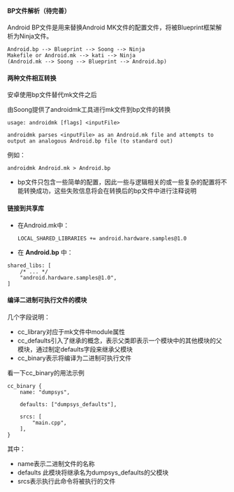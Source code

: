 #### BP文件解析（待完善）

Android BP文件是用来替换Android MK文件的配置文件，将被Blueprint框架解析为Ninja文件。

```
Android.bp --> Blueprint --> Soong --> Ninja
Makefile or Android.mk --> kati --> Ninja
(Android.mk --> Soong --> Blueprint --> Android.bp)
```

#### 两种文件相互转换

安卓使用bp文件替代mk文件之后

由Soong提供了androidmk工具进行mk文件到bp文件的转换

```
usage: androidmk [flags] <inputFile>

androidmk parses <inputFile> as an Android.mk file and attempts to output an analogous Android.bp file (to standard out)
```

例如：

```
androidmk Android.mk > Android.bp
```
- bp文件只包含一些简单的配置，因此一些与逻辑相关的或一些复杂的配置将不能转换成功，这些失败信息将会在转换后的bp文件中进行注释说明

#### 链接到共享库

- 在Android.mk中：

  ```
  LOCAL_SHARED_LIBRARIES += android.hardware.samples@1.0
  ```

- 在 **Android.bp** 中：

```
shared_libs: [
    /* ... */
    "android.hardware.samples@1.0",
]
```

#### 编译二进制可执行文件的模块

几个字段说明：

- cc_library对应于mk文件中module属性
- cc_defaults引入了继承的概念，表示父类即表示一个模块中的其他模块的父模块，通过制定defaults字段来继承父模块
- cc_binary表示将编译为二进制可执行文件

看一下cc_binary的用法示例

```
cc_binary {
    name: "dumpsys",

    defaults: ["dumpsys_defaults"],

    srcs: [
        "main.cpp",
    ],
}
```

其中：

- name表示二进制文件的名称
- defaults 此模块将继承名为dumpsys_defaults的父模块
- srcs表示执行此命令将被执行的文件

